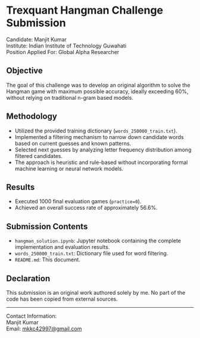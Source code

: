 # Trexquant Hangman Challenge Submission

Candidate: Manjit Kumar  
Institute: Indian Institute of Technology Guwahati  
Position Applied For: Global Alpha Researcher  

## Objective  
The goal of this challenge was to develop an original algorithm to solve the Hangman game with maximum possible accuracy, ideally exceeding 60%, without relying on traditional n-gram based models.

## Methodology  
- Utilized the provided training dictionary (`words_250000_train.txt`).  
- Implemented a filtering mechanism to narrow down candidate words based on current guesses and known patterns.  
- Selected next guesses by analyzing letter frequency distribution among filtered candidates.  
- The approach is heuristic and rule-based without incorporating formal machine learning or neural network models.

## Results  
- Executed 1000 final evaluation games (`practice=0`).  
- Achieved an overall success rate of approximately 56.6%.

## Submission Contents  
- `hangman_solution.ipynb`: Jupyter notebook containing the complete implementation and evaluation results.  
- `words_250000_train.txt`: Dictionary file used for word filtering.  
- `README.md`: This document.

## Declaration  
This submission is an original work authored solely by me. No part of the code has been copied from external sources.

---

Contact Information:  
Manjit Kumar  
Email: mkkc42997@gmail.com
